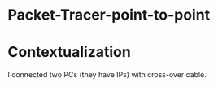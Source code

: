 # Packet-Tracer-point-to-point
# Contextualization
I connected two PCs (they have IPs) with cross-over cable.
